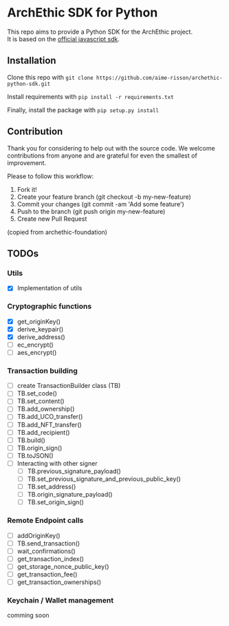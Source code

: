 # ArchEthic SDK for Python
This repo aims to provide a Python SDK for the ArchEthic project.<br>
It is based on the [official javascript sdk](https://github.com/archethic-foundation/libjs).
## Installation
Clone this repo with `git clone https://github.com/aime-risson/archethic-python-sdk.git` 

Install requirements with `pip install -r requirements.txt`

Finally, install the package with `pip setup.py install`

## Contribution

Thank you for considering to help out with the source code. 
We welcome contributions from anyone and are grateful for even the smallest of improvement.

Please to follow this workflow:
1. Fork it!
2. Create your feature branch (git checkout -b my-new-feature)
3. Commit your changes (git commit -am 'Add some feature')
4. Push to the branch (git push origin my-new-feature)
5. Create new Pull Request


(copied from archethic-foundation)
## TODOs
### Utils
- [x] Implementation of utils

### Cryptographic functions
- [x] get_originKey()
- [x] derive_keypair()
- [x] derive_address()
- [ ] ec_encrypt()
- [ ] aes_encrypt()

### Transaction building
- [ ] create TransactionBuilder class (TB)
- [ ] TB.set_code()
- [ ] TB.set_content()
- [ ] TB.add_ownership()
- [ ] TB.add_UCO_transfer()
- [ ] TB.add_NFT_transfer()
- [ ] TB.add_recipient()
- [ ] TB.build()
- [ ] TB.origin_sign()
- [ ] TB.toJSON()
- [ ] Interacting with other signer
  - [ ] TB.previous_signature_payload()
  - [ ] TB.set_previous_signature_and_previous_public_key()
  - [ ] TB.set_address()
  - [ ] TB.origin_signature_payload()
  - [ ] TB.set_origin_sign()

### Remote Endpoint calls
- [ ] addOriginKey()
- [ ] TB.send_transaction()
- [ ] wait_confirmations()
- [ ] get_transaction_index()
- [ ] get_storage_nonce_public_key()
- [ ] get_transaction_fee()
- [ ] get_transaction_ownerships()

### Keychain / Wallet management
comming soon